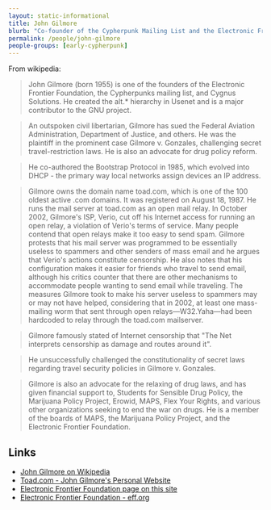 ```yaml
---
layout: static-informational
title: John Gilmore
blurb: "Co-founder of the Cypherpunk Mailing List and the Electronic Frontier Foundation"
permalink: /people/john-gilmore
people-groups: [early-cypherpunk]
---
```


From wikipedia:

> John Gilmore (born 1955) is one of the founders of the Electronic Frontier Foundation, the Cypherpunks mailing list, and Cygnus Solutions. He created the alt.* hierarchy in Usenet and is a major contributor to the GNU project.

> An outspoken civil libertarian, Gilmore has sued the Federal Aviation Administration, Department of Justice, and others. He was the plaintiff in the prominent case Gilmore v. Gonzales, challenging secret travel-restriction laws. He is also an advocate for drug policy reform.

> He co-authored the Bootstrap Protocol in 1985, which evolved into DHCP - the primary way local networks assign devices an IP address.

> Gilmore owns the domain name toad.com, which is one of the 100 oldest active .com domains. It was registered on August 18, 1987. He runs the mail server at toad.com as an open mail relay. In October 2002, Gilmore's ISP, Verio, cut off his Internet access for running an open relay, a violation of Verio's terms of service. Many people contend that open relays make it too easy to send spam. Gilmore protests that his mail server was programmed to be essentially useless to spammers and other senders of mass email and he argues that Verio's actions constitute censorship. He also notes that his configuration makes it easier for friends who travel to send email, although his critics counter that there are other mechanisms to accommodate people wanting to send email while traveling. The measures Gilmore took to make his server useless to spammers may or may not have helped, considering that in 2002, at least one mass-mailing worm that sent through open relays—W32.Yaha—had been hardcoded to relay through the toad.com mailserver.

> Gilmore famously stated of Internet censorship that "The Net interprets censorship as damage and routes around it".

> He unsuccessfully challenged the constitutionality of secret laws regarding travel security policies in Gilmore v. Gonzales.

> Gilmore is also an advocate for the relaxing of drug laws, and has given financial support to, Students for Sensible Drug Policy, the Marijuana Policy Project, Erowid, MAPS, Flex Your Rights, and various other organizations seeking to end the war on drugs. He is a member of the boards of MAPS, the Marijuana Policy Project, and the Electronic Frontier Foundation.

## Links

* [John Gilmore on Wikipedia](https://en.wikipedia.org/wiki/John_Gilmore_%28activist%29)
* [Toad.com - John Gilmore's Personal Website](http://www.toad.com/)
* [Electronic Frontier Foundation page on this site](/organisations/eff)
* [Electronic Frontier Foundation - eff.org](https://www.eff.org/)

